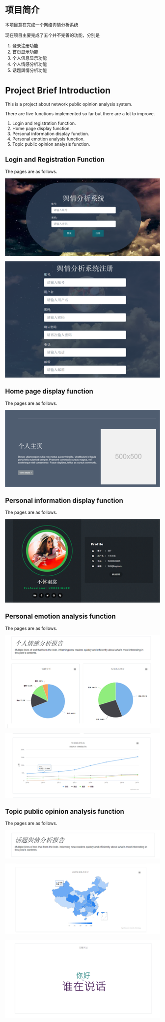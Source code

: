 # 项目简介

本项目意在完成一个网络舆情分析系统

现在项目主要完成了五个并不完善的功能，分别是

1. 登录注册功能
2. 首页显示功能
3. 个人信息显示功能
4. 个人情感分析功能
5. 话题舆情分析功能



# Project Brief Introduction

This is a project about network public opinion analysis system.

There are five functions implemented so far but there are a lot to improve.

1. Login and registration function.
2. Home page display function.
3. Personal information display function.
4. Personal emotion analysis function.
5. Topic public opinion analysis function. 

## Login and Registration Function

The pages are as follows.

![image-20200113222254059](./static/images/image-20200113222254059.png)

![image-20200113222330846](./static/images/image-20200113222330846.png)

## Home page display function

The pages are as follows.

![image-20200113222600132](./static/images/image-20200113222600132.png)

## Personal information display function

The pages are as follows.

![image-20200113222626091](./static/images/image-20200113222626091.png)

## Personal emotion analysis function

The pages are as follows.

![image-20200113222652258](./static/images/image-20200113222652258.png)

![image-20200113222711049](./static/images/image-20200113222711049.png)

## Topic public opinion analysis function

The pages are as follows.

![image-20200113222732229](./static/images/image-20200113222732229.png)

![image-20200113222744955](./static/images/image-20200113222744955.png)

![image-20200113222758239](./static/images/image-20200113222758239.png)









